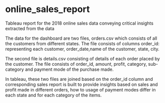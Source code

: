 # online_sales_report
Tableau report for the 2018 online sales data conveying critical insights extracted from the data 

The data for the dashboard are two files, orders.csv which consists of all the customers from different states. The file consists of columns order_id: representing each customer, order_date,name of the customer, state, city.

The second file is details.csv consisting of details of each order placed by the customer.
The file consists of order_id, amount, profit, category, sub-category and payment mode of the purchase made.

In tableau, these two files are joined based on the order_id column and corresponding sales report is built to provide insights based on sales and profit made in different orders, how to usage of payment modes differ in each state and for each category of the items.
